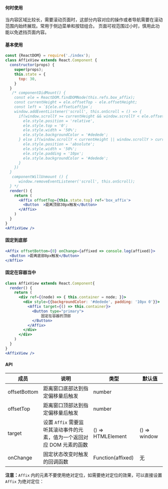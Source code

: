 
####  **何时使用**

当内容区域比较长，需要滚动页面时，这部分内容对应的操作或者导航需要在滚动范围内始终展现。常用于侧边菜单和按钮组合。
页面可视范围过小时，慎用此功能以免遮挡页面内容。

#### **基本使用**
```jsx
const {ReactDOM} = require('./index');
class AffixView extends React.Component {
  constructor(props) {
    super(props);
    this.state = {
      top: 30,
    }
  }
   /* componentDidMount() {
    const ele = ReactDOM.findDOMNode(this.refs.box_affix);
    const currentHeight = ele.offsetTop - ele.offsetHeight;
    const left = `${ele.offsetLeft}px`;
    window.addEventListener('scroll', this.onScroll = () => {
      if(window.scrollY >= currentHeight && window.scrollY < ele.offsetTop) {
        ele.style.position = 'relative',
        ele.style.top = '0';
        ele.style.width = '50%';
        ele.style.backgroundColor = '#dedede';
      } else if(window.scrollY < currentHeight || window.scrollY > currentHeight +            ele.offsetHeight) {
        ele.style.position = 'absolute';
        ele.style.width = '50%';
        ele.style.padding = '10px';
        ele.style.backgroundColor = '#dedede';
      }
    })
  }
   componentWillUnmount () {
      window.removeEventListener('scroll', this.onScroll);
  } */
  render() {
    return (
      <Affix offsetTop={this.state.top} ref='box_affix'>
        <Button  >距离顶部30px触发</Button>
      </Affix>
    )
  }
}
<AffixView />
```
#### **固定到底部**
```jsx
<Affix offsetBottom={0} onChange={affixed => console.log(affixed)}>
  <Button >距离底部0px触发</Button>
</Affix>
```


#### **固定在容器当中**
```jsx
class AffixView extends React.Component{
  render() {
    return (
      <div ref={(node) => { this.container = node; }}>
        <div style={{backgroundColor: '#dedede', padding: '10px 0'}}>
          <Affix target={() => this.container}>
            <Button type="primary">
                固定在容器的顶部
            </Button>
          </Affix>
        </div>
      </div>
    )
  }
}
<AffixView />
```
#### **API**

| 成员 | 说明 | 类型 | 默认值 |
| --- | --- | --- | --- |
| offsetBottom | 距离窗口底部达到指定偏移量后触发 | number |  |
| offsetTop | 距离窗口顶部达到指定偏移量后触发 | number |  |
| target | 设置 `Affix` 需要监听其滚动事件的元素，值为一个返回对应 DOM 元素的函数 | () => HTMLElement | () => window |
| onChange | 固定状态改变时触发的回调函数 | Function(affixed) | 无 |

**注意：**`Affix` 内的元素不要使用绝对定位，如需要绝对定位的效果，可以直接设置 `Affix` 为绝对定位：


